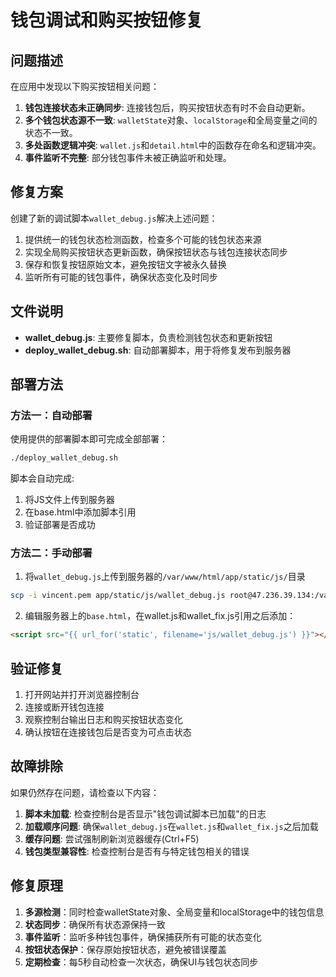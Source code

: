 # 钱包调试和购买按钮修复

## 问题描述

在应用中发现以下购买按钮相关问题：

1. **钱包连接状态未正确同步**: 连接钱包后，购买按钮状态有时不会自动更新。
2. **多个钱包状态源不一致**: `walletState`对象、`localStorage`和全局变量之间的状态不一致。
3. **多处函数逻辑冲突**: `wallet.js`和`detail.html`中的函数存在命名和逻辑冲突。
4. **事件监听不完整**: 部分钱包事件未被正确监听和处理。

## 修复方案

创建了新的调试脚本`wallet_debug.js`解决上述问题：

1. 提供统一的钱包状态检测函数，检查多个可能的钱包状态来源
2. 实现全局购买按钮状态更新函数，确保按钮状态与钱包连接状态同步
3. 保存和恢复按钮原始文本，避免按钮文字被永久替换
4. 监听所有可能的钱包事件，确保状态变化及时同步

## 文件说明

- **wallet_debug.js**: 主要修复脚本，负责检测钱包状态和更新按钮
- **deploy_wallet_debug.sh**: 自动部署脚本，用于将修复发布到服务器

## 部署方法

### 方法一：自动部署

使用提供的部署脚本即可完成全部部署：

```bash
./deploy_wallet_debug.sh
```

脚本会自动完成:
1. 将JS文件上传到服务器
2. 在base.html中添加脚本引用
3. 验证部署是否成功

### 方法二：手动部署

1. 将`wallet_debug.js`上传到服务器的`/var/www/html/app/static/js/`目录

```bash
scp -i vincent.pem app/static/js/wallet_debug.js root@47.236.39.134:/var/www/html/app/static/js/
```

2. 编辑服务器上的`base.html`，在wallet.js和wallet_fix.js引用之后添加：

```html
<script src="{{ url_for('static', filename='js/wallet_debug.js') }}"></script>
```

## 验证修复

1. 打开网站并打开浏览器控制台
2. 连接或断开钱包连接
3. 观察控制台输出日志和购买按钮状态变化
4. 确认按钮在连接钱包后是否变为可点击状态

## 故障排除

如果仍然存在问题，请检查以下内容：

1. **脚本未加载**: 检查控制台是否显示"钱包调试脚本已加载"的日志
2. **加载顺序问题**: 确保`wallet_debug.js`在`wallet.js`和`wallet_fix.js`之后加载
3. **缓存问题**: 尝试强制刷新浏览器缓存(Ctrl+F5)
4. **钱包类型兼容性**: 检查控制台是否有与特定钱包相关的错误

## 修复原理

1. **多源检测**：同时检查walletState对象、全局变量和localStorage中的钱包信息
2. **状态同步**：确保所有状态源保持一致
3. **事件监听**：监听多种钱包事件，确保捕获所有可能的状态变化
4. **按钮状态保护**：保存原始按钮状态，避免被错误覆盖
5. **定期检查**：每5秒自动检查一次状态，确保UI与钱包状态同步 